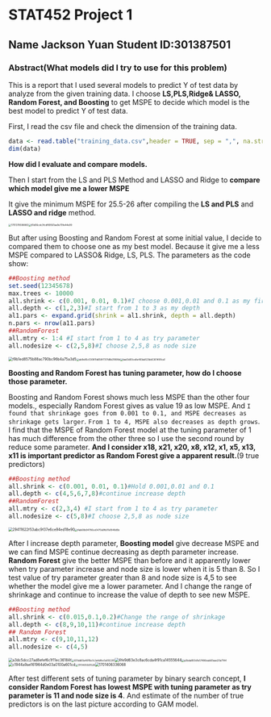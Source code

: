 # STAT452 Project 1

## Name Jackson Yuan Student ID:301387501

### Abstract(What models did I try to use for this problem)

This is a report that I used several models to predict Y of test data by analyze from the given training data. I choose **LS,PLS,Ridge& LASSO, Random Forest, and Boosting** to get MSPE to decide which model is the best model to predict Y of test data. 



First, I read the csv file and check the dimension of the training data.

```R
data <- read.table("training_data.csv",header = TRUE, sep = ",", na.strings = " ")
dim(data)
```

**How did I evaluate and compare models.**

Then I start from the LS and PLS Method and LASSO and Ridge to **compare which model give me a lower MSPE**

It give the minimum MSPE for 25.5-26 after compiling the **LS and PLS** and **LASSO and ridge** method.

<img src="C:/Users/11358/OneDrive/%E6%A1%8C%E9%9D%A2/%E7%AC%94%E8%AE%B0/screenshot/1701378598883.png" alt="1701378598883" style="zoom: 33%;" /><img src="C:/Users/11358/OneDrive/%E6%A1%8C%E9%9D%A2/%E7%AC%94%E8%AE%B0/screenshot/81d06cdc3fcdf89561ae9e70fe44e99.png" alt="81d06cdc3fcdf89561ae9e70fe44e99" style="zoom: 33%;" />

But after using Boosting and Random Forest at some initial value, I decide to compared them to choose one as my best model. Because it give me a less MSPE compared to LASSO& Ridge, LS, PLS. The parameters as the code show:

```R
##Boosting method
set.seed(12345678)
max.trees <- 10000
all.shrink <- c(0.001, 0.01, 0.1)#I choose 0.001,0.01 and 0.1 as my first guess for shrink
all.depth <- c(1,2,3)#I start from 1 to 3 as my depth
al1.pars <- expand.grid(shrink = al1.shrink, depth = all.depth)
n.pars <- nrow(a11.pars)
##RandomForest
all.mtry <- 1:4 #I start from 1 to 4 as try parameter
all.nodesize <- c(2,5,8)#I choose 2,5,8 as node size
```

<img src="C:/Users/11358/OneDrive/%E6%A1%8C%E9%9D%A2/%E7%AC%94%E8%AE%B0/screenshot/f9b1ed8575b88ac790bc96b4a75a3d5.png" alt="f9b1ed8575b88ac790bc96b4a75a3d5" style="zoom: 50%;" /><img src="C:/Users/11358/OneDrive/%E6%A1%8C%E9%9D%A2/%E7%AC%94%E8%AE%B0/screenshot/ab9e85c030811d658f7317d8b31899d.png" alt="ab9e85c030811d658f7317d8b31899d" style="zoom: 33%;" /><img src="C:/Users/11358/OneDrive/%E6%A1%8C%E9%9D%A2/%E7%AC%94%E8%AE%B0/screenshot/bad3d93ce8e493ab123bb5361490ca1.png" alt="bad3d93ce8e493ab123bb5361490ca1" style="zoom: 33%;" />

**Boosting and Random Forest has tuning parameter, how do I choose those parameter.**

Boosting and Random Forest shows much less MSPE than the other four models., especially Random Forest gives as value 19 as low MSPE. And `I found that shrinkage goes from 0.001 to 0.1, and MSPE decreases as shrinkage gets larger`. `From 1 to 4, MSPE also decreases as depth grows`. I find that the MSPE of Random Forest model at the tuning parameter of 1 has much difference from the other three so I use the second round by reduce some parameter. **And I consider x18, x21, x20, x8, x12, x1, x5, x13, x11 is important predictor as Random Forest give a apparent result.**(9 true predictors)

```r
##Boosting method
all.shrink <- c(0.001, 0.01, 0.1)#Hold 0.001,0.01 and 0.1
all.depth <- c(4,5,6,7,8)#continue increase depth
##RandomForest
all.mtry <- c(2,3,4) #I start from 1 to 4 as try parameter
all.nodesize <- c(5,8)#I choose 2,5,8 as node size
```

<img src="C:/Users/11358/OneDrive/%E6%A1%8C%E9%9D%A2/%E7%AC%94%E8%AE%B0/screenshot/29411622f53abc9f37e6ce94ed18e90.png" alt="29411622f53abc9f37e6ce94ed18e90" style="zoom:50%;" /><img src="C:/Users/11358/OneDrive/%E6%A1%8C%E9%9D%A2/%E7%AC%94%E8%AE%B0/screenshot/4ab68b94786ce5470a9fb91e1848d5b.png" alt="4ab68b94786ce5470a9fb91e1848d5b" style="zoom:33%;" />

After I increase depth parameter, **Boosting model** give decrease MSPE and we can find MSPE continue decreasing as depth parameter increase. **Random Forest** give the better MSPE than before and it apparently lower when try parameter increase and node size is lower when it is 5 than 8. So I test value of try parameter greater than 8 and node size is 4,5 to see whether the model give me a lower parameter. And I change the range of shrinkage and continue to increase the value of depth to see new MSPE.

```R
##Boosting method
all.shrink <- c(0.015,0.1,0.2)#Change the range of shrinkage
all.depth <- c(8,9,10,11)#continue increase depth
## Random Forest
all.mtry <- c(9,10,11,12) 
all.nodesize <- c(4,5)
```



<img src="C:/Users/11358/OneDrive/%E6%A1%8C%E9%9D%A2/%E7%AC%94%E8%AE%B0/screenshot/a3dc5dcc27ad8efef6c1f11ec36184f.png" alt="a3dc5dcc27ad8efef6c1f11ec36184f" style="zoom:50%;" /><img src="C:/Users/11358/OneDrive/%E6%A1%8C%E9%9D%A2/%E7%AC%94%E8%AE%B0/screenshot/831dd60a46f1bc1c2a4dfbc5a092281.png" alt="831dd60a46f1bc1c2a4dfbc5a092281" style="zoom: 33%;" /><img src="C:/Users/11358/OneDrive/%E6%A1%8C%E9%9D%A2/%E7%AC%94%E8%AE%B0/screenshot/4fe9d63e3c8ac6cda4f91ca14555644.png" alt="4fe9d63e3c8ac6cda4f91ca14555644" style="zoom:50%;" /><img src="C:/Users/11358/OneDrive/%E6%A1%8C%E9%9D%A2/%E7%AC%94%E8%AE%B0/screenshot/a3bda850d1e57486eab60aae20a7144.png" alt="a3bda850d1e57486eab60aae20a7144" style="zoom: 33%;" /><img src="C:/Users/11358/OneDrive/%E6%A1%8C%E9%9D%A2/%E7%AC%94%E8%AE%B0/screenshot/c1944a9ae161964d0e03a0100a601cd.png" alt="c1944a9ae161964d0e03a0100a601cd" style="zoom:50%;" /><img src="C:/WeChat%20Files/wxid_8466534665612/FileStorage/Temp/1701405561528.png" alt="1701405561528" style="zoom: 33%;" /><img src="C:/Users/11358/OneDrive/%E6%A1%8C%E9%9D%A2/%E7%AC%94%E8%AE%B0/screenshot/1701406336068.png" alt="1701406336068" style="zoom:50%;" />

After test different sets of tuning parameter by binary search concept, **I consider Random Forest has lowest MSPE with tuning parameter as try parameter is 11 and node size is 4**. And estimate of the number of true predictors is on the last picture according to GAM model.

